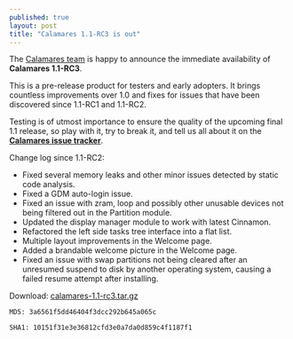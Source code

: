 ```yaml
---
published: true
layout: post
title: "Calamares 1.1-RC3 is out"
---
```


The [Calamares team](https://calamares.io/team/) is happy to announce the immediate availability of **Calamares 1.1-RC3**.

This is a pre-release product for testers and early adopters. It brings countless improvements over 1.0 and fixes for issues that have been discovered since 1.1-RC1 and 1.1-RC2.

Testing is of utmost importance to ensure the quality of the upcoming final 1.1 release, so play with it, try to break it, and tell us all about it on the [**Calamares issue tracker**](https://calamares.io/bugs/).

Change log since 1.1-RC2:

* Fixed several memory leaks and other minor issues detected by static code analysis.
* Fixed a GDM auto-login issue.
* Fixed an issue with zram, loop and possibly other unusable devices not being filtered out in the Partition module.
* Updated the display manager module to work with latest Cinnamon.
* Refactored the left side tasks tree interface into a flat list.
* Multiple layout improvements in the Welcome page.
* Added a brandable welcome picture in the Welcome page.
* Fixed an issue with swap partitions not being cleared after an unresumed suspend to disk by another operating system, causing a failed resume attempt after installing.
 
Download: [calamares-1.1-rc3.tar.gz](https://github.com/calamares/calamares/releases/download/v1.1-rc3/calamares-1.1-rc3.tar.gz)

`MD5: 3a6561f5dd46404f3dcc292b645a065c`

`SHA1: 10151f31e3e36812cfd3e0a7da0d859c4f1187f1`
